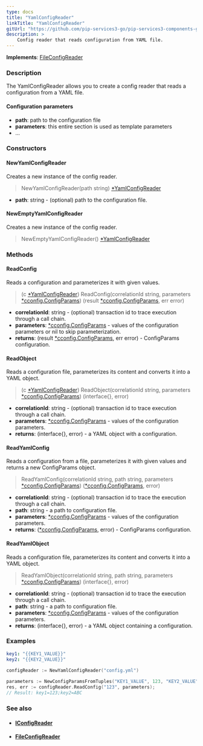 ```yaml
---
type: docs
title: "YamlConfigReader"
linkTitle: "YamlConfigReader"
gitUrl: "https://github.com/pip-services3-go/pip-services3-components-go"
description: >
    Config reader that reads configuration from YAML file.
---
```


**Implements**: [FileConfigReader](../file_config_reader)

### Description

The YamlConfigReader allows you to create a config reader that reads a configuration from a YAML file.

#### Configuration parameters

- **path**: path to the configuration file
- **parameters**: this entire section is used as template parameters
- ...


### Constructors

#### NewYamlConfigReader
Creates a new instance of the config reader.

> NewYamlConfigReader(path string) [*YamlConfigReader]()

- **path**: string - (optional) path to the configuration file.

#### NewEmptyYamlConfigReader
Creates a new instance of the config reader.

> NewEmptyYamlConfigReader() [*YamlConfigReader]()


### Methods


#### ReadConfig
Reads a configuration and parameterizes it with given values.

> (c [*YamlConfigReader]()) ReadConfig(correlationId string, parameters [*cconfig.ConfigParams](../../../commons/config/config_params)) (result [*cconfig.ConfigParams](../../../commons/config/config_params), err error)

- **correlationId**: string - (optional) transaction id to trace execution through a call chain.
- **parameters**: [*cconfig.ConfigParams](../../../commons/config/config_params) - values of the configuration parameters or nil to skip parameterization.
- **returns**: (result [*cconfig.ConfigParams](../../../commons/config/config_params), err error) - ConfigParams configuration.


#### ReadObject
Reads a configuration file, parameterizes its content and converts it into a YAML object.

> (c [*YamlConfigReader]()) ReadObject(correlationId string, parameters [*cconfig.ConfigParams](../../../commons/config/config_params)) (interface{}, error)

- **correlationId**: string - (optional) transaction id to trace execution through a call chain.
- **parameters**: [*cconfig.ConfigParams](../../../commons/config/config_params) - values of the configuration parameters.
- **returns**: (interface{}, error) - a YAML object with a configuration.

#### ReadYamlConfig
Reads a configuration from a file, parameterizes it with given values and returns a new ConfigParams object.

> ReadYamlConfig(correlationId string, path string, parameters [*cconfig.ConfigParams](../../../commons/config/config_params)) ([*cconfig.ConfigParams](../../../commons/config/config_params), error)

- **correlationId**: string - (optional) transaction id to trace the execution through a call chain.
- **path**: string - a path to configuration file.
- **parameters**: [*cconfig.ConfigParams](../../../commons/config/config_params) - values of the configuration parameters.
- **returns**: ([*cconfig.ConfigParams](../../../commons/config/config_params), error) - ConfigParams configuration.


#### ReadYamlObject
Reads a configuration file, parameterizes its content and converts it into a YAML object.

> ReadYamlObject(correlationId string, path string, parameters [*cconfig.ConfigParams](../../../commons/config/config_params)) (interface{}, error)

- **correlationId**: string - (optional) transaction id to trace the execution through a call chain.
- **path**: string - a path to configuration file.
- **parameters**: [*cconfig.ConfigParams](../../../commons/config/config_params) - values of the configuration parameters.
- **returns**: (interface{}, error) - a YAML object containing a configuration.

### Examples

```yaml
key1: "{{KEY1_VALUE}}"
key2: "{{KEY2_VALUE}}"
```
    
        
```go
configReader := NewYamlConfigReader("config.yml")
  
parameters := NewConfigParamsFromTuples("KEY1_VALUE", 123, "KEY2_VALUE", "ABC");
res, err := configReader.ReadConfig("123", parameters);
// Result: key1=123;key2=ABC
```

### See also
- #### [IConfigReader](../iconfig_reader)
- #### [FileConfigReader](../file_config_reader)
